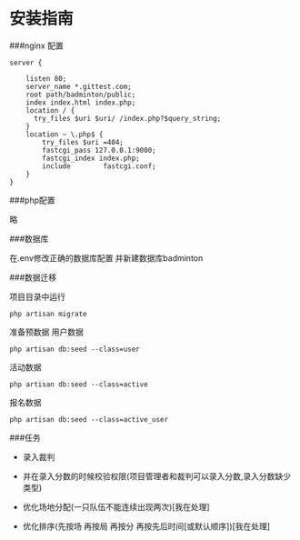 # 安装指南

###nginx 配置

```
server {

    listen 80;
    server_name *.gittest.com;
    root path/badminton/public;
    index index.html index.php;
    location / {
      try_files $uri $uri/ /index.php?$query_string;
    }
    location ~ \.php$ {
        try_files $uri =404;
        fastcgi_pass 127.0.0.1:9000;
        fastcgi_index index.php;
        include        fastcgi.conf;
    }
}
```

###php配置

略

###数据库

在.env修改正确的数据库配置 并新建数据库badminton

###数据迁移

项目目录中运行
```
php artisan migrate
```
准备预数据
用户数据
```
php artisan db:seed --class=user
```
活动数据
```
php artisan db:seed --class=active
```
报名数据
```
php artisan db:seed --class=active_user
```

###任务

- 录入裁判

- 并在录入分数的时候校验权限(项目管理者和裁判可以录入分数,录入分数缺少类型)

- 优化场地分配(一只队伍不能连续出现两次)[我在处理]

- 优化排序(先按场  再按局  再按分  再按先后时间[或默认顺序])[我在处理]

